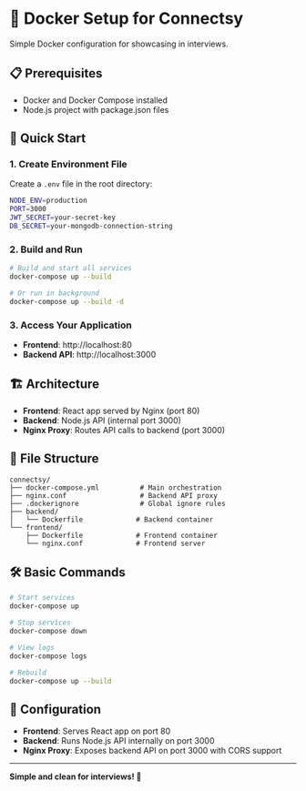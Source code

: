 # 🐳 Docker Setup for Connectsy

Simple Docker configuration for showcasing in interviews.

## 📋 Prerequisites

- Docker and Docker Compose installed
- Node.js project with package.json files

## 🚀 Quick Start

### 1. Create Environment File
Create a `.env` file in the root directory:
```bash
NODE_ENV=production
PORT=3000
JWT_SECRET=your-secret-key
DB_SECRET=your-mongodb-connection-string
```

### 2. Build and Run
```bash
# Build and start all services
docker-compose up --build

# Or run in background
docker-compose up --build -d
```

### 3. Access Your Application
- **Frontend**: http://localhost:80
- **Backend API**: http://localhost:3000

## 🏗️ Architecture

- **Frontend**: React app served by Nginx (port 80)
- **Backend**: Node.js API (internal port 3000)
- **Nginx Proxy**: Routes API calls to backend (port 3000)

## 📁 File Structure

```
connectsy/
├── docker-compose.yml          # Main orchestration
├── nginx.conf                  # Backend API proxy
├── .dockerignore               # Global ignore rules
├── backend/
│   └── Dockerfile             # Backend container
└── frontend/
    ├── Dockerfile             # Frontend container
    └── nginx.conf             # Frontend server
```

## 🛠️ Basic Commands

```bash
# Start services
docker-compose up

# Stop services
docker-compose down

# View logs
docker-compose logs

# Rebuild
docker-compose up --build
```

## 🔧 Configuration

- **Frontend**: Serves React app on port 80
- **Backend**: Runs Node.js API internally on port 3000
- **Nginx Proxy**: Exposes backend API on port 3000 with CORS support

---

**Simple and clean for interviews! 🚀**
